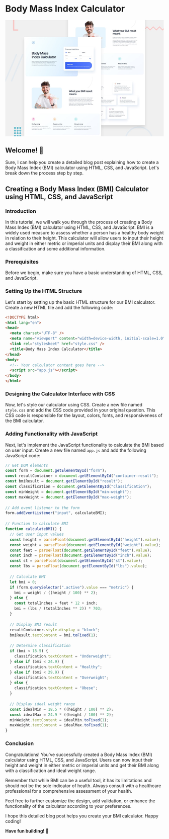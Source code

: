 # Body Mass Index Calculator

![Design preview for the Body Mass Index Calculator coding challenge](./preview.jpg)

## Welcome! 👋

Sure, I can help you create a detailed blog post explaining how to create a Body Mass Index (BMI) calculator using HTML, CSS, and JavaScript. Let's break down the process step by step.

## Creating a Body Mass Index (BMI) Calculator using HTML, CSS, and JavaScript

### Introduction
In this tutorial, we will walk you through the process of creating a Body Mass Index (BMI) calculator using HTML, CSS, and JavaScript. BMI is a widely used measure to assess whether a person has a healthy body weight in relation to their height. This calculator will allow users to input their height and weight in either metric or imperial units and display their BMI along with a classification and some additional information.

### Prerequisites
Before we begin, make sure you have a basic understanding of HTML, CSS, and JavaScript.

### Setting Up the HTML Structure
Let's start by setting up the basic HTML structure for our BMI calculator. Create a new HTML file and add the following code:

```html
<!DOCTYPE html>
<html lang="en">
<head>
  <meta charset="UTF-8" />
  <meta name="viewport" content="width=device-width, initial-scale=1.0" />
  <link rel="stylesheet" href="style.css" />
  <title>Body Mass Index Calculator</title>
</head>
<body>
  <!-- Your calculator content goes here -->
  <script src="app.js"></script>
</body>
</html>
```

### Designing the Calculator Interface with CSS
Now, let's style our calculator using CSS. Create a new file named `style.css` and add the CSS code provided in your original question. This CSS code is responsible for the layout, colors, fonts, and responsiveness of the BMI calculator.

### Adding Functionality with JavaScript
Next, let's implement the JavaScript functionality to calculate the BMI based on user input. Create a new file named `app.js` and add the following JavaScript code:

```javascript
// Get DOM elements
const form = document.getElementById("form");
const resultContainer = document.getElementById("container-result");
const bmiResult = document.getElementById("result");
const classification = document.getElementById("classification");
const minWeight = document.getElementById("min-weight");
const maxWeight = document.getElementById("max-weight");

// Add event listener to the form
form.addEventListener("input", calculateBMI);

// Function to calculate BMI
function calculateBMI() {
  // Get user input values
  const height = parseFloat(document.getElementById("height").value);
  const weight = parseFloat(document.getElementById("weight").value);
  const feet = parseFloat(document.getElementById("feet").value);
  const inch = parseFloat(document.getElementById("inch").value);
  const st = parseFloat(document.getElementById("st").value);
  const lbs = parseFloat(document.getElementById("lbs").value);

  // Calculate BMI
  let bmi = 0;
  if (form.querySelector(".active").value === "metric") {
    bmi = weight / ((height / 100) ** 2);
  } else {
    const totalInches = feet * 12 + inch;
    bmi = (lbs / (totalInches ** 2)) * 703;
  }

  // Display BMI result
  resultContainer.style.display = "block";
  bmiResult.textContent = bmi.toFixed(1);

  // Determine classification
  if (bmi < 18.5) {
    classification.textContent = "Underweight";
  } else if (bmi < 24.9) {
    classification.textContent = "Healthy";
  } else if (bmi < 29.9) {
    classification.textContent = "Overweight";
  } else {
    classification.textContent = "Obese";
  }

  // Display ideal weight range
  const idealMin = 18.5 * ((height / 100) ** 2);
  const idealMax = 24.9 * ((height / 100) ** 2);
  minWeight.textContent = idealMin.toFixed(1);
  maxWeight.textContent = idealMax.toFixed(1);
}
```

### Conclusion
Congratulations! You've successfully created a Body Mass Index (BMI) calculator using HTML, CSS, and JavaScript. Users can now input their height and weight in either metric or imperial units and get their BMI along with a classification and ideal weight range.

Remember that while BMI can be a useful tool, it has its limitations and should not be the sole indicator of health. Always consult with a healthcare professional for a comprehensive assessment of your health.

Feel free to further customize the design, add validation, or enhance the functionality of the calculator according to your preferences.

I hope this detailed blog post helps you create your BMI calculator. Happy coding!

**Have fun building!** 🚀
